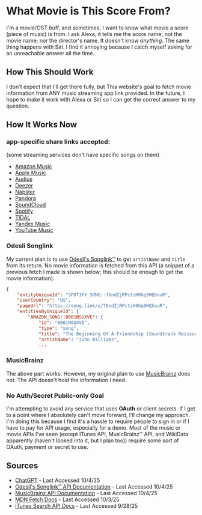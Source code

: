 # What Movie is This Score From?
I'm a movie/OST buff, and sometimes, I want to know what movie a score (piece of music) is from. I ask Alexa, it tells me the score name; not the movie name; nor the director's name. It doesn't know *anything*. The same thing happens with Siri. I find it annoying because I catch myself asking for an unreachable answer all the time.
## How This Should Work

I don't expect that I'll get there fully, but This website's goal to fetch movie information from ANY music streaming app link provided. In the future, I hope to make it work with Alexa or Siri so I can get the correct answer to my question.

## How It Works Now
### app-specific share links accepted:
(some streaming services don't have specific songs on them)
- [Amazon Music](https://music.amazon.com)
- [Apple Music](https://music.apple.com)
- [Audius](https://audius.co)
- [Deezer](https://www.deezer.com)
- [Napster](https://www.napster.com)
- [Pandora](https://www.pandora.com)
- [SoundCloud](https://soundcloud.com)
- [Spotify](https://open.spotify.com)
- [TIDAL](https://tidal.com)
- [Yandex Music](https://music.yandex.com)
- [YouTube Music](https://music.youtube.com)
### Odesli Songlink
My current plan is to use [Odesli's Songlink™](www.notion.so/d0ebe08a5e304a55928405eb682f6741) to get `artistName` and `title` from its return. No movie information is fetched from this API (a snippet of a previous fetch I made is shown below; this should be enough to get the movie information):

```json
{
    "entityUniqueId": "SPOTIFY_SONG::76ndZjRPctiH0Gq9HQSouR",
    "userCountry": "US",
    "pageUrl": "https://song.link/s/76ndZjRPctiH0Gq9HQSouR",
    "entitiesByUniqueId": {
        "AMAZON_SONG::B001NSUXVE": {
            "id": "B001NSUXVE",
            "type": "song",
            "title": "The Beginning Of A Friendship (Soundtrack Reissue (2002))",
            "artistName": "John Williams",
            ...
```
### MusicBrainz
The above part works. However, my original plan to use [MusicBrainz](https://musicbrainz.org) does not. The API doesn't hold the information I need.

### No Auth/Secret Public-only Goal
I'm attempting to avoid any service that uses **OAuth** or client secrets. If I get to a point where I absolutely can't move forward, I'll change my approach. I'm doing this because I find it's a hassle to require people to sign in or if I have to pay for API usage, especially for a demo. Most of the music or movie APIs I've seen (except ITunes API, MusicBrainz™ API, and WikiData apparently (haven't looked into it, but I plan too)) require some sort of OAuth, payment or secret to use.  


## Sources
- [ChatGPT](https://chatgpt.com) - Last Accessed 10/4/25
- [Odesli's Songlink™ API Documentation](www.notion.so/d0ebe08a5e304a55928405eb682f6741) - Last Accessed 10/4/25
- [MusicBrainz API Documentation](https://musicbrainz.org/doc/MusicBrainz_API) - Last Accessed 10/4/25
- [MDN Fetch Docs](https://developer.mozilla.org/en-US/docs/Web/API/Fetch_API/Using_Fetch) - Last Accessed 10/3/25
- [iTunes Search API Docs](https://developer.apple.com/) - Last Accessed 9/28/25
